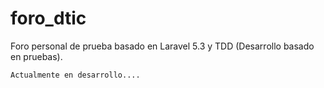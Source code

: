 # foro_dtic
Foro personal de prueba basado en Laravel 5.3 y TDD (Desarrollo basado en pruebas).

````
Actualmente en desarrollo....

````

